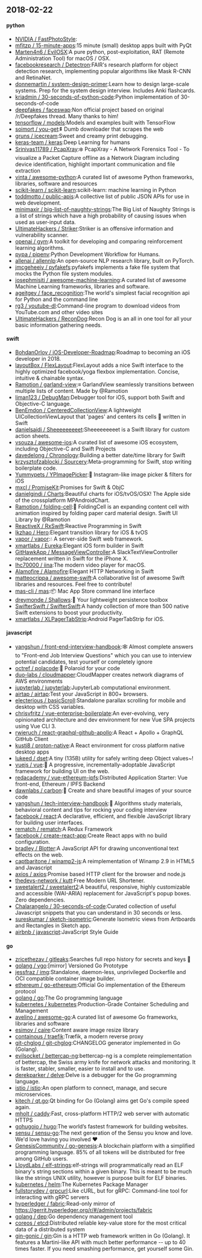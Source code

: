 ## 2018-02-22

#### python
* [NVIDIA / FastPhotoStyle](https://github.com/NVIDIA/FastPhotoStyle):
* [mfitzp / 15-minute-apps](https://github.com/mfitzp/15-minute-apps):15 minute (small) desktop apps built with PyQt
* [Marten4n6 / EvilOSX](https://github.com/Marten4n6/EvilOSX):A pure python, post-exploitation, RAT (Remote Administration Tool) for macOS / OSX.
* [facebookresearch / Detectron](https://github.com/facebookresearch/Detectron):FAIR's research platform for object detection research, implementing popular algorithms like Mask R-CNN and RetinaNet.
* [donnemartin / system-design-primer](https://github.com/donnemartin/system-design-primer):Learn how to design large-scale systems. Prep for the system design interview. Includes Anki flashcards.
* [kriadmin / 30-seconds-of-python-code](https://github.com/kriadmin/30-seconds-of-python-code):Python implementation of 30-seconds-of-code
* [deepfakes / faceswap](https://github.com/deepfakes/faceswap):Non official project based on original /r/Deepfakes thread. Many thanks to him!
* [tensorflow / models](https://github.com/tensorflow/models):Models and examples built with TensorFlow
* [soimort / you-get](https://github.com/soimort/you-get):⏬
Dumb downloader that scrapes the web
* [gruns / icecream](https://github.com/gruns/icecream):Sweet and creamy print debugging.
* [keras-team / keras](https://github.com/keras-team/keras):Deep Learning for humans
* [Srinivas11789 / PcapXray](https://github.com/Srinivas11789/PcapXray):❄️
PcapXray - A Network Forensics Tool - To visualize a Packet Capture offline as a Network Diagram including device identification, highlight important communication and file extraction
* [vinta / awesome-python](https://github.com/vinta/awesome-python):A curated list of awesome Python frameworks, libraries, software and resources
* [scikit-learn / scikit-learn](https://github.com/scikit-learn/scikit-learn):scikit-learn: machine learning in Python
* [toddmotto / public-apis](https://github.com/toddmotto/public-apis):A collective list of public JSON APIs for use in web development.
* [minimaxir / big-list-of-naughty-strings](https://github.com/minimaxir/big-list-of-naughty-strings):The Big List of Naughty Strings is a list of strings which have a high probability of causing issues when used as user-input data.
* [UltimateHackers / Striker](https://github.com/UltimateHackers/Striker):Striker is an offensive information and vulnerability scanner.
* [openai / gym](https://github.com/openai/gym):A toolkit for developing and comparing reinforcement learning algorithms.
* [pypa / pipenv](https://github.com/pypa/pipenv):Python Development Workflow for Humans.
* [allenai / allennlp](https://github.com/allenai/allennlp):An open-source NLP research library, built on PyTorch.
* [jmcgeheeiv / pyfakefs](https://github.com/jmcgeheeiv/pyfakefs):pyfakefs implements a fake file system that mocks the Python file system modules.
* [josephmisiti / awesome-machine-learning](https://github.com/josephmisiti/awesome-machine-learning):A curated list of awesome Machine Learning frameworks, libraries and software.
* [ageitgey / face_recognition](https://github.com/ageitgey/face_recognition):The world's simplest facial recognition api for Python and the command line
* [rg3 / youtube-dl](https://github.com/rg3/youtube-dl):Command-line program to download videos from YouTube.com and other video sites
* [UltimateHackers / ReconDog](https://github.com/UltimateHackers/ReconDog):Recon Dog is an all in one tool for all your basic information gathering needs.

#### swift
* [BohdanOrlov / iOS-Developer-Roadmap](https://github.com/BohdanOrlov/iOS-Developer-Roadmap):Roadmap to becoming an iOS developer in 2018.
* [layoutBox / FlexLayout](https://github.com/layoutBox/FlexLayout):FlexLayout adds a nice Swift interface to the highly optimized facebook/yoga flexbox implementation. Concise, intuitive & chainable syntax.
* [Ramotion / garland-view](https://github.com/Ramotion/garland-view):≡ GarlandView seamlessly transitions between multiple lists of content. Made by @Ramotion
* [liman123 / DebugMan](https://github.com/liman123/DebugMan):Debugger tool for iOS, support both Swift and Objective-C language.
* [BenEmdon / CenteredCollectionView](https://github.com/BenEmdon/CenteredCollectionView):A lightweight UICollectionViewLayout that 'pages' and centers its cells
🎡
written in Swift
* [danielsaidi / Sheeeeeeeeet](https://github.com/danielsaidi/Sheeeeeeeeet):Sheeeeeeeeet is a Swift library for custom action sheets.
* [vsouza / awesome-ios](https://github.com/vsouza/awesome-ios):A curated list of awesome iOS ecosystem, including Objective-C and Swift Projects
* [davedelong / Chronology](https://github.com/davedelong/Chronology):Building a better date/time library for Swift
* [krzysztofzablocki / Sourcery](https://github.com/krzysztofzablocki/Sourcery):Meta-programming for Swift, stop writing boilerplate code.
* [Yummypets / YPImagePicker](https://github.com/Yummypets/YPImagePicker):📸
Instagram-like image picker & filters for iOS
* [mxcl / PromiseKit](https://github.com/mxcl/PromiseKit):Promises for Swift & ObjC
* [danielgindi / Charts](https://github.com/danielgindi/Charts):Beautiful charts for iOS/tvOS/OSX! The Apple side of the crossplatform MPAndroidChart.
* [Ramotion / folding-cell](https://github.com/Ramotion/folding-cell):📃
FoldingCell is an expanding content cell with animation inspired by folding paper card material design. Swift UI Library by @Ramotion
* [ReactiveX / RxSwift](https://github.com/ReactiveX/RxSwift):Reactive Programming in Swift
* [lkzhao / Hero](https://github.com/lkzhao/Hero):Elegant transition library for iOS & tvOS
* [vapor / vapor](https://github.com/vapor/vapor):💧
A server-side Swift web framework.
* [xmartlabs / Eureka](https://github.com/xmartlabs/Eureka):Elegant iOS form builder in Swift
* [GitHawkApp / MessageViewController](https://github.com/GitHawkApp/MessageViewController):A SlackTextViewController replacement written in Swift for the iPhone X.
* [lhc70000 / iina](https://github.com/lhc70000/iina):The modern video player for macOS.
* [Alamofire / Alamofire](https://github.com/Alamofire/Alamofire):Elegant HTTP Networking in Swift
* [matteocrippa / awesome-swift](https://github.com/matteocrippa/awesome-swift):A collaborative list of awesome Swift libraries and resources. Feel free to contribute!
* [mas-cli / mas](https://github.com/mas-cli/mas):📦
Mac App Store command line interface
* [dreymonde / Shallows](https://github.com/dreymonde/Shallows):🛶
Your lightweight persistence toolbox
* [SwifterSwift / SwifterSwift](https://github.com/SwifterSwift/SwifterSwift):A handy collection of more than 500 native Swift extensions to boost your productivity.
* [xmartlabs / XLPagerTabStrip](https://github.com/xmartlabs/XLPagerTabStrip):Android PagerTabStrip for iOS.

#### javascript
* [yangshun / front-end-interview-handbook](https://github.com/yangshun/front-end-interview-handbook):🕸
Almost complete answers to "Front-end Job Interview Questions" which you can use to interview potential candidates, test yourself or completely ignore
* [octref / polacode](https://github.com/octref/polacode):📸
Polaroid for your code
* [duo-labs / cloudmapper](https://github.com/duo-labs/cloudmapper):CloudMapper creates network diagrams of AWS environments
* [jupyterlab / jupyterlab](https://github.com/jupyterlab/jupyterlab):JupyterLab computational environment.
* [airtap / airtap](https://github.com/airtap/airtap):Test your JavaScript in 800+ browsers.
* [electerious / basicScroll](https://github.com/electerious/basicScroll):Standalone parallax scrolling for mobile and desktop with CSS variables.
* [chrisvfritz / vue-enterprise-boilerplate](https://github.com/chrisvfritz/vue-enterprise-boilerplate):An ever-evolving, very opinionated architecture and dev environment for new Vue SPA projects using Vue CLI 3.
* [rwieruch / react-graphql-github-apollo](https://github.com/rwieruch/react-graphql-github-apollo):A React + Apollo + GraphQL GitHub Client
* [kusti8 / proton-native](https://github.com/kusti8/proton-native):A React environment for cross platform native desktop apps
* [lukeed / dset](https://github.com/lukeed/dset):A tiny (135B) utility for safely writing deep Object values~!
* [vuejs / vue](https://github.com/vuejs/vue):🖖
A progressive, incrementally-adoptable JavaScript framework for building UI on the web.
* [redacademy / vue-ethereum-ipfs](https://github.com/redacademy/vue-ethereum-ipfs):Distributed Application Starter: Vue front-end, Ethereum / IPFS Backend
* [dawnlabs / carbon](https://github.com/dawnlabs/carbon):🎨
Create and share beautiful images of your source code
* [yangshun / tech-interview-handbook](https://github.com/yangshun/tech-interview-handbook):💯
Algorithms study materials, behavioral content and tips for rocking your coding interview
* [facebook / react](https://github.com/facebook/react):A declarative, efficient, and flexible JavaScript library for building user interfaces.
* [rematch / rematch](https://github.com/rematch/rematch):A Redux Framework
* [facebook / create-react-app](https://github.com/facebook/create-react-app):Create React apps with no build configuration.
* [bradley / Blotter](https://github.com/bradley/Blotter):A JavaScript API for drawing unconventional text effects on the web.
* [captbaritone / winamp2-js](https://github.com/captbaritone/winamp2-js):A reimplementation of Winamp 2.9 in HTML5 and Javascript
* [axios / axios](https://github.com/axios/axios):Promise based HTTP client for the browser and node.js
* [thedevs-network / kutt](https://github.com/thedevs-network/kutt):Free Modern URL Shortener.
* [sweetalert2 / sweetalert2](https://github.com/sweetalert2/sweetalert2):A beautiful, responsive, highly customizable and accessible (WAI-ARIA) replacement for JavaScript's popup boxes. Zero dependencies.
* [Chalarangelo / 30-seconds-of-code](https://github.com/Chalarangelo/30-seconds-of-code):Curated collection of useful Javascript snippets that you can understand in 30 seconds or less.
* [sureskumar / sketch-isometric](https://github.com/sureskumar/sketch-isometric):Generate Isometric views from Artboards and Rectangles in Sketch app.
* [airbnb / javascript](https://github.com/airbnb/javascript):JavaScript Style Guide

#### go
* [zricethezav / gitleaks](https://github.com/zricethezav/gitleaks):Searches full repo history for secrets and keys
🔑
* [golang / vgo](https://github.com/golang/vgo):[mirror] Versioned Go Prototype
* [jessfraz / img](https://github.com/jessfraz/img):Standalone, daemon-less, unprivileged Dockerfile and OCI compatible container image builder.
* [ethereum / go-ethereum](https://github.com/ethereum/go-ethereum):Official Go implementation of the Ethereum protocol
* [golang / go](https://github.com/golang/go):The Go programming language
* [kubernetes / kubernetes](https://github.com/kubernetes/kubernetes):Production-Grade Container Scheduling and Management
* [avelino / awesome-go](https://github.com/avelino/awesome-go):A curated list of awesome Go frameworks, libraries and software
* [esimov / caire](https://github.com/esimov/caire):Content aware image resize library
* [containous / traefik](https://github.com/containous/traefik):Træfik, a modern reverse proxy
* [git-chglog / git-chglog](https://github.com/git-chglog/git-chglog):CHANGELOG generator implemented in Go (Golang).
* [evilsocket / bettercap-ng](https://github.com/evilsocket/bettercap-ng):bettercap-ng is a complete reimplementation of bettercap, the Swiss army knife for network attacks and monitoring. It is faster, stabler, smaller, easier to install and to use.
* [derekparker / delve](https://github.com/derekparker/delve):Delve is a debugger for the Go programming language.
* [istio / istio](https://github.com/istio/istio):An open platform to connect, manage, and secure microservices.
* [kitech / qt.go](https://github.com/kitech/qt.go):Qt binding for Go (Golang) aims get Go's compile speed again.
* [mholt / caddy](https://github.com/mholt/caddy):Fast, cross-platform HTTP/2 web server with automatic HTTPS
* [gohugoio / hugo](https://github.com/gohugoio/hugo):The world’s fastest framework for building websites.
* [sensu / sensu-go](https://github.com/sensu/sensu-go):The next generation of the Sensu you know and love. We'd love having you involved ❤
* [GenesisCommunity / go-genesis](https://github.com/GenesisCommunity/go-genesis):A blockchain platform with a simplified programming language. 85% of all tokens will be distributed for free among GitHub users.
* [LloydLabs / elf-strings](https://github.com/LloydLabs/elf-strings):elf-strings will programmatically read an ELF binary's string sections within a given binary. This is meant to be much like the strings UNIX utility, however is purpose built for ELF binaries.
* [kubernetes / helm](https://github.com/kubernetes/helm):The Kubernetes Package Manager
* [fullstorydev / grpcurl](https://github.com/fullstorydev/grpcurl):Like cURL, but for gRPC: Command-line tool for interacting with gRPC servers
* [hyperledger / fabric](https://github.com/hyperledger/fabric):Read-only mirror of https://gerrit.hyperledger.org/r/#/admin/projects/fabric
* [golang / dep](https://github.com/golang/dep):Go dependency management tool
* [coreos / etcd](https://github.com/coreos/etcd):Distributed reliable key-value store for the most critical data of a distributed system
* [gin-gonic / gin](https://github.com/gin-gonic/gin):Gin is a HTTP web framework written in Go (Golang). It features a Martini-like API with much better performance -- up to 40 times faster. If you need smashing performance, get yourself some Gin.
